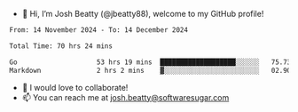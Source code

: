 - 👋 Hi, I’m Josh Beatty (@jbeatty88), welcome to my GitHub profile!

<!--START_SECTION:waka-->

```txt
From: 14 November 2024 - To: 14 December 2024

Total Time: 70 hrs 24 mins

Go                    53 hrs 19 mins  ███████████████████░░░░░░   75.73 %
Markdown              2 hrs 2 mins    ▓░░░░░░░░░░░░░░░░░░░░░░░░   02.90 %
```

<!--END_SECTION:waka-->

- 💞️ I would love to collaborate!
- 📫 You can reach me at josh.beatty@softwaresugar.com

<!---
jbeatty88/jbeatty88 is a ✨ special ✨ repository because its `README.md` (this file) appears on your GitHub profile.
You can click the Preview link to take a look at your changes.
--->
